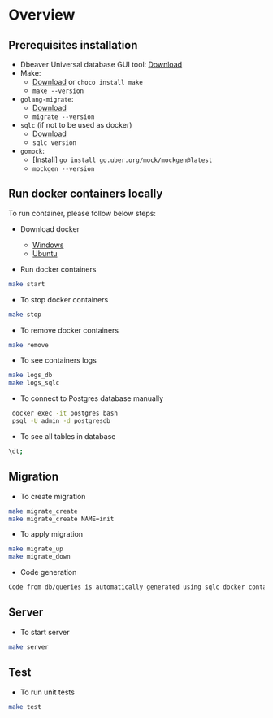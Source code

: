 # Overview

## Prerequisites installation

- Dbeaver Universal database GUI tool: [Download](https://dbeaver.io/download/)
- Make:
  - [Download](https://gnuwin32.sourceforge.net/packages/make.htm) or `choco install make`
  - `make --version`
- `golang-migrate`:
  - [Download](https://github.com/golang-migrate/migrate/tree/master/cmd/migrate)
  - `migrate --version`
- `sqlc` (if not to be used as docker)
  - [Download](https://docs.sqlc.dev/en/latest/overview/install.html)
  - `sqlc version`
- `gomock`:
  - [Install] `go install go.uber.org/mock/mockgen@latest`
  - `mockgen --version`

## Run docker containers locally

To run container, please follow below steps:

- Download docker

  - [Windows](https://docs.docker.com/desktop/install/windows-install/)
  - [Ubuntu](https://docs.docker.com/engine/install/ubuntu/#install-using-the-repository)

- Run docker containers

```bash
make start
```

- To stop docker containers

```bash
make stop
```

- To remove docker containers

```bash
make remove
```

- To see containers logs

```bash
make logs_db
make logs_sqlc
```

- To connect to Postgres database manually

```bash
 docker exec -it postgres bash
 psql -U admin -d postgresdb
```

- To see all tables in database

```bash
\dt;
```

## Migration

- To create migration

```bash
make migrate_create
make migrate_create NAME=init
```

- To apply migration

```bash
make migrate_up
make migrate_down
```

- Code generation

```bash
Code from db/queries is automatically generated using sqlc docker container which has command `generate`.
```

## Server

- To start server

```bash
make server
```

## Test

- To run unit tests

```bash
make test
```
